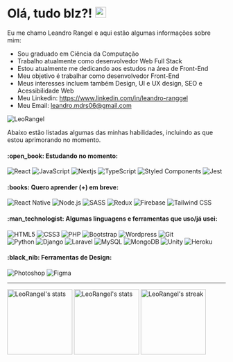 <h1>Olá, tudo blz?! <img src="https://media.giphy.com/media/hvRJCLFzcasrR4ia7z/giphy.gif" width="25px"></h1>

<p>
Eu me chamo Leandro Rangel e aqui estão algumas informações sobre mim:
</p>
<ul>
	<li>Sou graduado em Ciência da Computação</li>
	<li>Trabalho atualmente como desenvolvedor Web Full Stack</li>
	<li>Estou atualmente me dedicando aos estudos na área de Front-End</li>
	<li>Meu objetivo é trabalhar como desenvolvedor Front-End</li>
	<li>Meus interesses incluem também Design, UI e UX design, SEO e Acessibilidade Web</li>
	<li>
		Meu Linkedin: 
		<a href="https://www.linkedin.com/in/leandro-ranggel" target="_blank">
		    https://www.linkedin.com/in/leandro-ranggel
		</a>
	</li>
	<li>
		Meu Email: 
		<a href="mailto:leandro.mdrs06@gmail.com">
		    leandro.mdrs06@gmail.com
		</a>
	</li>
</ul>

<p align="left"><img src="https://komarev.com/ghpvc/?username=LeoRangel&label=Profile%20views&color=0e75b6&style=flat" alt="LeoRangel" /></p>

<p>
Abaixo estão listadas algumas das minhas habilidades, incluindo as que estou aprimorando no momento.
</p>

<h4>:open_book: Estudando no momento:</h4>
<span>
<img alt="React" src="https://img.shields.io/badge/React-20232A?style=for-the-badge&logo=react&logoColor=61DAFB">
<img alt="JavaScript" src="https://img.shields.io/badge/JavaScript-F7DF1E?style=for-the-badge&logo=javascript&logoColor=black">
<img alt="Nextjs" src="https://img.shields.io/badge/next.js-000000?style=for-the-badge&logo=nextdotjs&logoColor=white">
<img alt="TypeScript" src="https://img.shields.io/badge/TypeScript-007ACC?style=for-the-badge&logo=typescript&logoColor=white">
<img alt="Styled Components" src="https://img.shields.io/badge/styled--components-DB7093?style=for-the-badge&logo=styled-components&logoColor=white">
<img alt="Jest" src="https://img.shields.io/badge/Jest-C21325?style=for-the-badge&logo=jest&logoColor=white">
</span>

<h4>:books: Quero aprender (+) em breve:</h4>
<span>
<img alt="React Native" src="https://img.shields.io/badge/React_Native-20232A?style=for-the-badge&logo=react&logoColor=61DAFB">
<img alt="Node.js" src="https://img.shields.io/badge/Node.js-43853D?style=for-the-badge&logo=node.js&logoColor=white"/>
<img alt="SASS" src="https://img.shields.io/badge/Sass-CC6699?style=for-the-badge&logo=sass&logoColor=white">
<img alt="Redux" src="https://img.shields.io/badge/Redux-593D88?style=for-the-badge&logo=redux&logoColor=white">
<img alt="Firebase" src="https://img.shields.io/badge/firebase-ffca28?style=for-the-badge&logo=firebase&logoColor=black">
<img alt="Tailwind CSS" src="https://img.shields.io/badge/Tailwind_CSS-38B2AC?style=for-the-badge&logo=tailwind-css&logoColor=white">
<!-- <img alt="Flutter" src="https://img.shields.io/badge/Flutter-02569B?style=for-the-badge&logo=flutter&logoColor=white"> -->
</span>

<h4>:man_technologist: Algumas linguagens e ferramentas que uso/já usei:</h4>
<span>
<img alt="HTML5" src="https://img.shields.io/badge/HTML5-E34F26?style=for-the-badge&logo=html5&logoColor=white">
<img alt="CSS3" src="https://img.shields.io/badge/CSS3-1572B6?style=for-the-badge&logo=css3&logoColor=white">
<img alt="PHP" src="https://img.shields.io/badge/PHP-777BB4?style=for-the-badge&logo=php&logoColor=white">
<img alt="Bootstrap" src="https://img.shields.io/badge/Bootstrap-563D7C?style=for-the-badge&logo=bootstrap&logoColor=white">
<img alt="Wordpress" src="https://img.shields.io/badge/Wordpress-21759B?style=for-the-badge&logo=wordpress&logoColor=white">
<img alt="Git" src="https://img.shields.io/badge/Git-F05032?style=for-the-badge&logo=git&logoColor=white">
</span>
<br>
<span>
<img alt="Python" src="https://img.shields.io/badge/Python-14354C?style=for-the-badge&logo=python&logoColor=white"/>
<img alt="Django" src="https://img.shields.io/badge/Django-092E20?style=for-the-badge&logo=django&logoColor=white">
<img alt="Laravel" src="https://img.shields.io/badge/Laravel-FF2D20?style=for-the-badge&logo=laravel&logoColor=white">
<img alt="MySQL" src="https://img.shields.io/badge/MySQL-00000F?style=for-the-badge&logo=mysql&logoColor=white">
<img alt="MongoDB" src="https://img.shields.io/badge/MongoDB-4EA94B?style=for-the-badge&logo=mongodb&logoColor=white">
<img alt="Unity" src="https://img.shields.io/badge/Unity-100000?style=for-the-badge&logo=unity&logoColor=white">
<img alt="Heroku" src="https://img.shields.io/badge/Heroku-430098?style=for-the-badge&logo=heroku&logoColor=white">
</span>

<h4>:black_nib: Ferramentas de Design:</h4>
<span>
<img alt="Photoshop" src="https://img.shields.io/badge/Photoshop-24205E.svg?style=for-the-badge&logo=adobe-photoshop&logoColor=white">
<img alt="Figma" src="https://img.shields.io/badge/Figma-F24D1D.svg?style=for-the-badge&logo=figma&logoColor=white">
</span>


<!-- [![trophy](https://github-profile-trophy.vercel.app/?username=leorangel&theme=dracula)](https://github.com/ryo-ma/github-profile-trophy) -->

____


<p align="left">
	<img src="https://github-readme-stats.vercel.app/api?username=LeoRangel&locale=pt-br&show_icons=true&hide_border=true&theme=react&count_private=true&hide=stars" alt="LeoRangel's stats" height="150"/>
      <img src="https://github-readme-stats.vercel.app/api/top-langs?username=LeoRangel&show_icons=true&locale=pt-br&layout=compact&theme=react&hide_border=true&count_private=true" alt="LeoRangel's stats" height="150"/>
	<img alt="LeoRangel's streak" src="https://github-readme-streak-stats.herokuapp.com/?user=LeoRangel&theme=react&hide_border=true&count_private=true&locale=pt-br" height="150"/>
</p>
